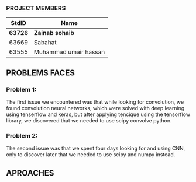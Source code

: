### PROJECT MEMBERS
StdID | Name
------------ | -------------
**63726** | **Zainab sohaib** <!--this is the group leader in bold-->
63669 | Sabahat
63555 | Muhammad umair hassan

## PROBLEMS FACES

### Problem 1: 
The first issue we encountered was that while looking for convolution, we found convolution neural networks, which were solved with deep learning using tenserflow and keras, but after applying tencique using the tensorflow library, we discovered that we needed to use scipy convolve python.

### Problem 2: 
The second issue was that we spent four days looking for and using CNN, only to discover later that we needed to use scipy and numpy instead.

## APROACHES


